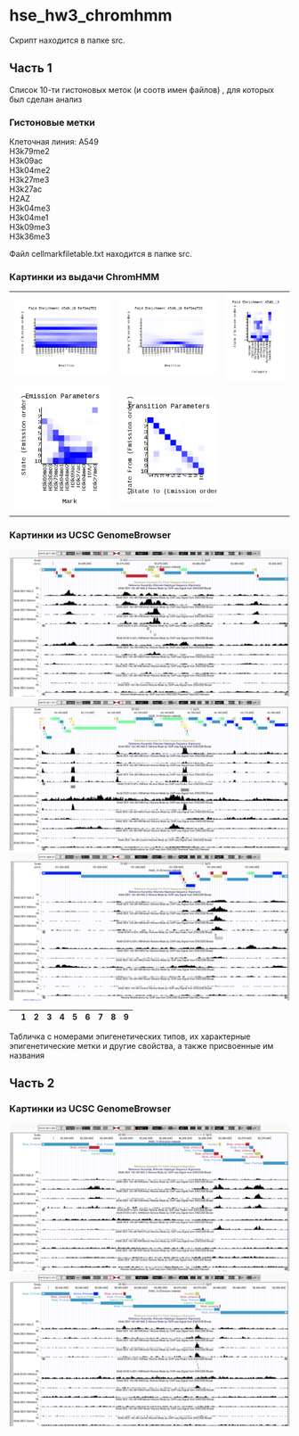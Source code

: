 # hse_hw3_chromhmm
Скрипт находится в папке src.
## Часть 1
Список 10-ти гистоновых меток (и соотв имен файлов) , для которых был сделан анализ
### Гистоновые метки
Клеточная линия: A549  
H3k79me2  
H3k09ac  
H3k04me2  
H3k27me3  
H3k27ac  
H2AZ  
H3k04me3  
H3k04me1  
H3k09me3  
H3k36me3  

Файл cellmarkfiletable.txt находится в папке src.

### Картинки из выдачи ChromHMM
| | | | 
| ------------- | ------------- | ------------- |  
| ![ ](https://github.com/IlonaGA/hse_hw3_chromhmm/blob/main/images/A549_10_RefSeqTES_neighborhood.png) | ![ ](https://github.com/IlonaGA/hse_hw3_chromhmm/blob/main/images/A549_10_RefSeqTSS_neighborhood.png) | ![ ](https://github.com/IlonaGA/hse_hw3_chromhmm/blob/main/images/A549_10_overlap.png) |
| ![ ](https://github.com/IlonaGA/hse_hw3_chromhmm/blob/main/images/emissions_10.png) | ![ ](https://github.com/IlonaGA/hse_hw3_chromhmm/blob/main/images/transitions_10.png) | |



### Картинки из UCSC GenomeBrowser
![ ](https://github.com/IlonaGA/hse_hw3_chromhmm/blob/main/images/GB1.png)
![ ](https://github.com/IlonaGA/hse_hw3_chromhmm/blob/main/images/GB2.png)
![ ](https://github.com/IlonaGA/hse_hw3_chromhmm/blob/main/images/GB3.png)

| | 1 | 2 | 3 | 4 | 5 | 6 | 7 | 8 | 9 |
| ------------- | ------------- | ------------- | ------------- | ------------- |  ------------- | ------------- |  ------------- | ------------- | ------------- |   

Табличка с номерами эпигенетических типов, их характерные эпигенетические метки и другие свойства, а также присвоенные им названия

## Часть 2

### Картинки из UCSC GenomeBrowser
![ ](https://github.com/IlonaGA/hse_hw3_chromhmm/blob/main/images/GB_labeled1.png)
![ ](https://github.com/IlonaGA/hse_hw3_chromhmm/blob/main/images/GB_labeled2.png)

